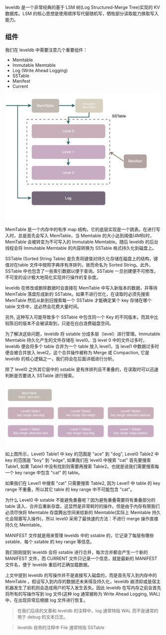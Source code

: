 leveldb 是一个非常经典的基于 LSM 树(Log Structured-Merge Tree)实现的 KV 数据库。LSM 的核心思想是使用顺序写代替随机写，牺牲部分读取能力换取写入能力。

## 组件

我们在 leveldb 中需要注意几个重要组件：

- Memtable
- Immutable Memtable
- Log (Write Ahead Logging)
- SSTable
- Manifest
- Current

![](img001.png)

MemTable 是一个内存中的有序 map 结构，它的底层实现是一个跳表。在进行写入时，总是首先会写入 MemTable，当 Memtable 的大小达到阈值(4MB)时，MemTable 会被转变为不可写入的 Immutable Memtable。随后 leveldb 的后台线程会将 Immutable Memtable 的内容转换为 SSTable 格式持久化到磁盘上。

SSTable (Sorted String Table) 是负责将键值对持久化存储在磁盘上的结构，键值对在table 文件中按照字典序有序排列，故而命名为 Sorted String。此外，SSTable 中也包含了一些索引数据以便于查询。SSTable 一旦创建便不可修改，不可变的设计极大地简化实现并行操作的复杂度。

leveldb 在修改或删除数据时会直接在 MemTable 中写入新版本的数据，并等待 MemTable 落盘形成新的 SSTable。如果不进行优化，在读取时必须先搜索 MemTable 然后从新到旧搜索每一个 SSTable 才能确定某个 key 存储在哪个 table 文件中，这必然会花费大量时间。

另外, 这种写入可能导致多个 SSTable 中包含同一个 Key 的不同版本，而其中比较陈旧的版本不会被读取到，只是在白白浪费磁盘空间。

为了解决这些问题，leveldb 将 sstable 分成多层（level）进行管理。Immutable Memtable 持久化产生的文件存储在 level0。当 level 0 中的文件过多时，leveldb 便会将多个 table 合并为一个 table 放入 level1，当 level1 中数据过多时便会被合并放入 level2。这个合并操作被称为 Merge 或 Compaction, 它是 leveldb 的核心逻辑之一，我们将会在后面详细进行分析。

除了 level0 之外其它层中的 sstable 是有序排列且不重叠的，在读取时可以迅速判断是否要进入 SSTable 进行搜索。

![](img002.png)

如上图所示，Level0 Table1 中 key 的范围是 "ace" 到 "dog", Level0 Table2 中 key 的范围是 "boy" 到 "edge", 如果我们在 level0 中搜索 "cat" 首先要搜索 Table1, 如果 Table1 中没有找到则需要再搜索 Table2。也就是说我们需要搜索每一个 key range 中包含 "cat" 的 table。

如果我们在 Level1 中搜索 "cat" 只需要搜索 Table2, 因为 Level1 中 table 的 key range 不重叠，所以其它 table 的 key range 中不可能包含 "cat"。

为什么 Level0 中 sstable 不能避免重叠呢？因为避免重叠需要将有重叠部分的 table 读入、合并后重新存盘，这显然是非常耗时的操作。但是由于内存有限我们必须尽快将 Memtable 存盘腾出空间来给新的 Memtable(实际上 Memtable 持久化会阻塞写入操作)，所以 level0 采用了最快速的方法：不进行 merge 操作直接持久化 Memtable。

MANIFEST 文件就是用来管理 leveldb 中的 sstable 的，它记录了每层有哪些 sstable、每个 sstable 的 key range 等信息。

我们刚刚提到 leveldb 会将 sstable 进行合并，每次合并都会产生一个新的 MANIFEST 文件，而 CURRENT 文件只记录一个信息，就是最新的 MANIFEST 文件名，便于 leveldb 重启时正确加载数据。

上文中提到 leveldb 的写操作并不是直接写入磁盘的，而是首先写入到内存中的 MemTable 。假设写入到内存的数据还未来得及持久化，leveldb 崩溃抑或是宿主机器发生了宕机则会造成用户的写入发生丢失。因此 leveldb 在写内存之前会首先将所有的写操作写到 log 文件(这种 log 通常被称为 Write Ahead Logging, WAL)中，在出现异常后根据 log 文件进行恢复。

> 在我们后续的文章和 leveldb 的注释中，log 通常特指 WAL 而不是通常的用于 debug 的文本日志。

> leveldb 自带的注释中 File 通常特指 SSTable